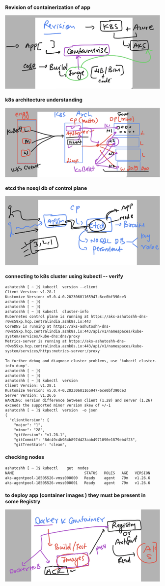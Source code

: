 ### Revision of containerization of app

<img src="rev.png">

### k8s architecture understanding 


<img src="rev2.png">

### etcd the nosql db of control plane

<img src="etcd.png">

### connecting to k8s cluster using kubectl -- verify 

```
ashutoshh [ ~ ]$ kubectl  version --client 
Client Version: v1.28.1
Kustomize Version: v5.0.4-0.20230601165947-6ce0bf390ce3
ashutoshh [ ~ ]$ 
ashutoshh [ ~ ]$ 
ashutoshh [ ~ ]$ kubectl  cluster-info 
Kubernetes control plane is running at https://aks-ashutoshh-dns-r0ws59xp.hcp.centralindia.azmk8s.io:443
CoreDNS is running at https://aks-ashutoshh-dns-r0ws59xp.hcp.centralindia.azmk8s.io:443/api/v1/namespaces/kube-system/services/kube-dns:dns/proxy
Metrics-server is running at https://aks-ashutoshh-dns-r0ws59xp.hcp.centralindia.azmk8s.io:443/api/v1/namespaces/kube-system/services/https:metrics-server:/proxy

To further debug and diagnose cluster problems, use 'kubectl cluster-info dump'.
ashutoshh [ ~ ]$ 
ashutoshh [ ~ ]$ 
ashutoshh [ ~ ]$ kubectl  version 
Client Version: v1.28.1
Kustomize Version: v5.0.4-0.20230601165947-6ce0bf390ce3
Server Version: v1.26.6
WARNING: version difference between client (1.28) and server (1.26) exceeds the supported minor version skew of +/-1
ashutoshh [ ~ ]$ kubectl  version  -o json 
{
  "clientVersion": {
    "major": "1",
    "minor": "28",
    "gitVersion": "v1.28.1",
    "gitCommit": "8dc49c4b984b897d423aab4971090e1879eb4f23",
    "gitTreeState": "clean",
```

### checking nodes 

```
ashutoshh [ ~ ]$ kubectl    get  nodes
NAME                                STATUS   ROLES   AGE   VERSION
aks-agentpool-18505526-vmss000000   Ready    agent   79m   v1.26.6
aks-agentpool-18505526-vmss000001   Ready    agent   79m   v1.26.6
```
### to deploy app (container images ) they must be present in some Registry 

<img src="reg.png">




